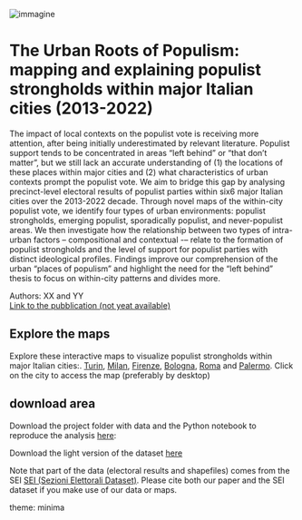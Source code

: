 
![immagine](https://populiststrongholds.github.io/populist-strongholds/docs/assets/figure3.png) 

# The Urban Roots of Populism: mapping and explaining populist strongholds within major Italian cities (2013-2022)
The impact of local contexts on the populist vote is receiving more attention, after being initially underestimated by relevant literature. Populist support tends to be concentrated in areas “left behind” or “that don’t matter”, but we still lack an accurate understanding of (1) the locations of these places within major cities and (2) what characteristics of urban contexts prompt the populist vote. We aim to bridge this gap by analysing precinct-level electoral results of populist parties within six6 major Italian cities over the 2013-2022 decade. Through novel maps of the within-city populist vote, we identify four types of urban environments: populist strongholds, emerging populist, sporadically populist, and never-populist areas. We then investigate how the relationship between two types of intra-urban factors – compositional and contextual -– relate to the formation of populist strongholds and the level of support for populist parties with distinct ideological profiles. Findings improve our comprehension of the urban “places of populism” and highlight the need for the “left behind” thesis to focus on within-city patterns and divides more. 

Authors: XX and YY  
[Link to the pubblication (not yeat available)]()


## Explore the maps  
Explore these interactive maps to visualize populist strongholds within major Italian cities:.
[Turin](https://populiststrongholds.github.io/populist-strongholds/maps/map_TORINO.html), [Milan](https://populiststrongholds.github.io/populist-strongholds/maps/map_MILANO.html), [Firenze](https://populiststrongholds.github.io/populist-strongholds/maps/map_FIRENZE.html), [Bologna](https://populiststrongholds.github.io/populist-strongholds/maps/map_BOLOGNA.html), [Roma](https://populiststrongholds.github.io/populist-strongholds/maps/map_ROMA.html) and [Palermo](https://populiststrongholds.github.io/populist-strongholds/maps/map_PALERMO.html). Click on the city to access the map (preferably by desktop)

## download area
Download the project folder with data and the Python notebook to reproduce the analysis [here](https://github.com/populiststrongholds/populist-strongholds/raw/main/populist_strongholds.rar):

Download the light version of the dataset [here](https://raw.githubusercontent.com/populiststrongholds/populist-strongholds/main/data/dataset_populisti_sezioni.csv)

Note that part of the data (electoral results and shapefiles) comes from the SEI [SEI (Sezioni Elettorali Dataset)](https://github.com/gabrielepinto/dati-sezioni-elettorali). Please cite both our paper and the SEI dataset if you make use of our data or maps.






theme: minima
